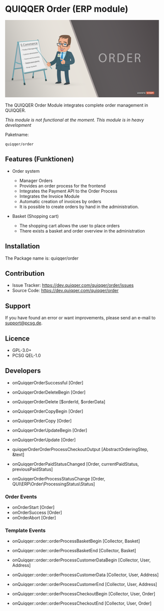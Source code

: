 QUIQQER Order (ERP module)
========

![QUIQQER ORDER](bin/images/Readme.png)

The QUIQQER Order Module integrates complete order management in QUIQQER.

*This module is not functional at the moment. This module is in heavy development* 

Paketname:

    quiqqer/order


Features (Funktionen)
--------

- Order system
    - Manager Orders
    - Provides an order process for the frontend
    - Integrates the Payment API to the Order Process
    - Integrates the Invoice Module
    - Automatic creation of invoices by orders
    - It is possible to create orders by hand in the administration.

- Basket (Shopping cart)
    - The shopping cart allows the user to place orders
    - There exists a basket and order overview in the administration


Installation
------------

The Package name is: quiqqer/order


Contribution
----------

- Issue Tracker: https://dev.quiqqer.com/quiqqer/order/issues
- Source Code: https://dev.quiqqer.com/quiqqer/order


Support
-------

If you have found an error or want improvements, please send an e-mail to support@pcsg.de.


Licence
-------

- GPL-3.0+
- PCSG QEL-1.0


Developers
--------

- onQuiqqerOrderSuccessful [Order]

- onQuiqqerOrderDeleteBegin [Order]
- onQuiqqerOrderDelete [$orderId, $orderData]

- onQuiqqerOrderCopyBegin [Order]
- onQuiqqerOrderCopy [Order]

- onQuiqqerOrderUpdateBegin [Order]
- onQuiqqerOrderUpdate [Order]

- quiqqerOrderOrderProcessCheckoutOutput [AbstractOrderingStep, &text]

- onQuiqqerOrderPaidStatusChanged [Order, currentPaidStatus, previousPaidStatus]
- onQuiqqerOrderProcessStatusChange [Order, QUI\ERP\Order\ProcessingStatus\Status]

### Order Events

- onOrderStart [Order]
- onOrderSuccess [Order]
- onOrderAbort [Order]

### Template Events

- onQuiqqer::order::orderProcessBasketBegin [Collector, Basket]
- onQuiqqer::order::orderProcessBasketEnd [Collector, Basket]

- onQuiqqer::order::orderProcessCustomerDataBegin [Collector, User, Address]
- onQuiqqer::order::orderProcessCustomerData [Collector, User, Address]
- onQuiqqer::order::orderProcessCustomerEnd [Collector, User, Address]

- onQuiqqer::order::orderProcessCheckoutBegin [Collector, User, Order]
- onQuiqqer::order::orderProcessCheckoutEnd [Collector, User, Order]
